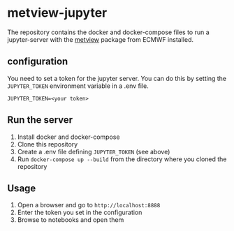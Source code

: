 # metview-jupyter


The repository contains the docker and docker-compose files to run a jupyter-server with the [metview](https://metview.readthedocs.io/) package from ECMWF installed.

## configuration

You need to set a token for the jupyter server. You can do this by setting the `JUPYTER_TOKEN` environment variable in a .env file.

```
JUPYTER_TOKEN=<your token>
```

## Run the server

1. Install docker and docker-compose
2. Clone this repository
3. Create a .env file defining `JUPYTER_TOKEN` (see above)
4. Run `docker-compose up --build` from the directory where you cloned the repository

## Usage

1. Open a browser and go to `http://localhost:8888`
2. Enter the token you set in the configuration
3. Browse to notebooks and open them